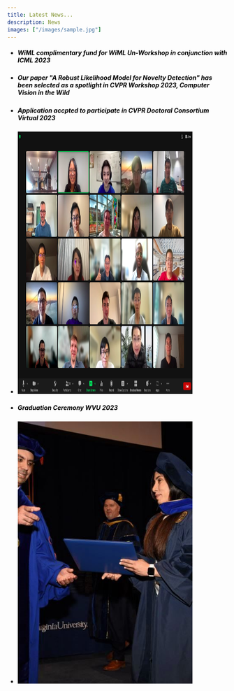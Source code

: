 ```yaml
---
title: Latest News...
description: News
images: ["/images/sample.jpg"]
---
```

<ul> 


  <li><h5 style="color:black"> WiML complimentary fund for WiML Un-Workshop in conjunction with ICML 2023</h5></li>

  <li><h5 style="color:black"> Our paper "A Robust Likelihood Model for Novelty Detection" has been selected as a spotlight in CVPR Workshop 2023, Computer Vision in the Wild</h5></li>
  <li><h5 style="color:black"> Application accpted to participate in CVPR Doctoral Consortium Virtual 2023</h5></li>
 <li><img src="img/CVPR2023DC_Virtual.png" alt="CVPR 2023 Virtual"  width="400px" height="600px"></li>

  <li><h5 style="color:black"> Graduation Ceremony WVU 2023</h5></li>

</li>
 <li><img src="img/Graduation.jpg" alt="Graduation Ceremony WVU"  width="400px" height="600px"></li>


